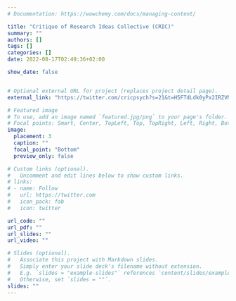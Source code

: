 ```yaml
---
# Documentation: https://wowchemy.com/docs/managing-content/

title: "Critique of Research Ideas Collective (CRIC)"
summary: ""
authors: []
tags: []
categories: []
date: 2022-08-17T02:49:36+02:00

show_date: false


# Optional external URL for project (replaces project detail page).
external_link: "https://twitter.com/cricpsych?s=21&t=H5FTdLdk0yPx2IRZVN531Q"

# Featured image
# To use, add an image named `featured.jpg/png` to your page's folder.
# Focal points: Smart, Center, TopLeft, Top, TopRight, Left, Right, BottomLeft, Bottom, BottomRight.
image: 
  placement: 3
  caption: ""
  focal_point: "Bottom"
  preview_only: false

# Custom links (optional).
#   Uncomment and edit lines below to show custom links.
# links:
# - name: Follow
#   url: https://twitter.com
#   icon_pack: fab
#   icon: twitter

url_code: ""
url_pdf: ""
url_slides: ""
url_video: ""

# Slides (optional).
#   Associate this project with Markdown slides.
#   Simply enter your slide deck's filename without extension.
#   E.g. `slides = "example-slides"` references `content/slides/example-slides.md`.
#   Otherwise, set `slides = ""`.
slides: ""
---
```

